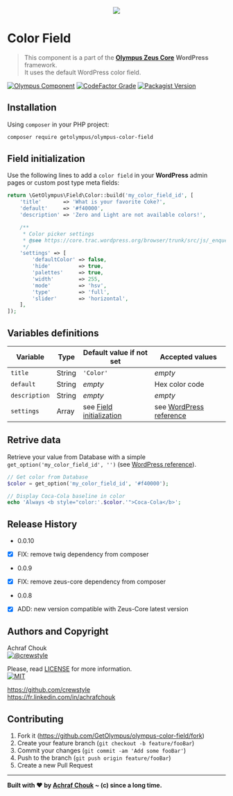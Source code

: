 <p align="center">
    <img src="https://img.icons8.com/nolan/2x/paint-palette.png">
</p>

# Color Field
> This component is a part of the [**Olympus Zeus Core**][zeus-url] **WordPress** framework.  
> It uses the default WordPress color field.

[![Olympus Component][olympus-image]][olympus-url]
[![CodeFactor Grade][codefactor-image]][codefactor-url]
[![Packagist Version][packagist-image]][packagist-url]

## Installation

Using `composer` in your PHP project:

```sh
composer require getolympus/olympus-color-field
```

## Field initialization

Use the following lines to add a `color field` in your **WordPress** admin pages or custom post type meta fields:

```php
return \GetOlympus\Field\Color::build('my_color_field_id', [
    'title'       => 'What is your favorite Coke?',
    'default'     => '#f40000',
    'description' => 'Zero and Light are not available colors!',

    /**
     * Color picker settings
     * @see https://core.trac.wordpress.org/browser/trunk/src/js/_enqueues/lib/color-picker.js
     */
    'settings' => [
        'defaultColor' => false,
        'hide'         => true,
        'palettes'     => true,
        'width'        => 255,
        'mode'         => 'hsv',
        'type'         => 'full',
        'slider'       => 'horizontal',
    ],
]);
```

## Variables definitions

| Variable      | Type    | Default value if not set | Accepted values |
| ------------- | ------- | ------------------------ | --------------- |
| `title`       | String  | `'Color'` | *empty* |
| `default`     | String  | *empty* | Hex color code |
| `description` | String  | *empty* | *empty* |
| `settings`    | Array   | see [Field initialization](#field-initialization) | see [WordPress reference](https://core.trac.wordpress.org/browser/trunk/src/js/_enqueues/lib/color-picker.js) |

## Retrive data

Retrieve your value from Database with a simple `get_option('my_color_field_id', '')` (see [WordPress reference][getoption-url]).

```php
// Get color from Database
$color = get_option('my_color_field_id', '#f40000');

// Display Coca-Cola baseline in color
echo 'Always <b style="color:'.$color.'">Coca-Cola</b>';
```

## Release History

* 0.0.10
- [x] FIX: remove twig dependency from composer

* 0.0.9
- [x] FIX: remove zeus-core dependency from composer

* 0.0.8
- [x] ADD: new version compatible with Zeus-Core latest version

## Authors and Copyright

Achraf Chouk  
[![@crewstyle][twitter-image]][twitter-url]

Please, read [LICENSE][license-blob] for more information.  
[![MIT][license-image]][license-url]

<https://github.com/crewstyle>  
<https://fr.linkedin.com/in/achrafchouk>

## Contributing

1. Fork it (<https://github.com/GetOlympus/olympus-color-field/fork>)
2. Create your feature branch (`git checkout -b feature/fooBar`)
3. Commit your changes (`git commit -am 'Add some fooBar'`)
4. Push to the branch (`git push origin feature/fooBar`)
5. Create a new Pull Request

---

**Built with ♥ by [Achraf Chouk](http://github.com/crewstyle "Achraf Chouk") ~ (c) since a long time.**

<!-- links & imgs dfn's -->
[olympus-image]: https://img.shields.io/badge/for-Olympus-44cc11.svg?style=flat-square
[olympus-url]: https://github.com/GetOlympus
[zeus-url]: https://github.com/GetOlympus/Zeus-Core
[codefactor-image]: https://www.codefactor.io/repository/github/GetOlympus/olympus-color-field/badge?style=flat-square
[codefactor-url]: https://www.codefactor.io/repository/github/getolympus/olympus-color-field
[getoption-url]: https://developer.wordpress.org/reference/functions/get_option/
[license-blob]: https://github.com/GetOlympus/olympus-color-field/blob/master/LICENSE
[license-image]: https://img.shields.io/badge/license-MIT_License-blue.svg?style=flat-square
[license-url]: http://opensource.org/licenses/MIT
[packagist-image]: https://img.shields.io/packagist/v/getolympus/olympus-color-field.svg?style=flat-square
[packagist-url]: https://packagist.org/packages/getolympus/olympus-color-field
[twitter-image]: https://img.shields.io/badge/crewstyle-blue.svg?style=social&logo=twitter
[twitter-url]: http://twitter.com/crewstyle
